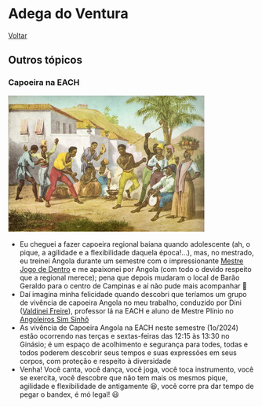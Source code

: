 # Adega do Ventura

[Voltar](README.md)

## Outros tópicos

### Capoeira na EACH

![Rugendas](img/capoeira.jpeg)

-   Eu cheguei a fazer capoeira regional baiana quando adolescente (ah, o pique, a agilidade e a flexibilidade daquela época!...), mas, no mestrado, eu treinei Angola durante um semestre com o impressionante [Mestre Jogo de Dentro](https://www.sementedojogodeangola.org.br/pt/mestre.html) e me apaixonei por Angola (com todo o devido respeito que a regional merece); pena que depois mudaram o local de Barão Geraldo para o centro de Campinas e aí não pude mais acompanhar 🙁
-   Daí imagina minha felicidade quando descobri que teríamos um grupo de vivência de capoeira Angola no meu trabalho, conduzido por Dini ([Valdinei Freire](https://www.each.usp.br/valdinei/)), professor lá na EACH e aluno de Mestre Plínio no [Angoleiros Sim Sinhô](https://www.instagram.com/angoleiro.sim.sinho.sp/)
-   As vivência de Capoeira Angola na EACH neste semestre (1o/2024) estão ocorrendo nas terças e sextas-feiras das 12:15 às 13:30 no Ginásio; é um espaço de acolhimento e segurança para todes, todas e todos poderem descobrir seus tempos e suas expressões em seus corpos, com proteção e respeito à diversidade
-   Venha! Você canta, você dança, você joga, você toca instrumento, você se exercita, você descobre que não tem mais os mesmos pique, agilidade e flexibilidade de antigamente 😆, você corre pra dar tempo de pegar o bandex, é mó legal! 😃
